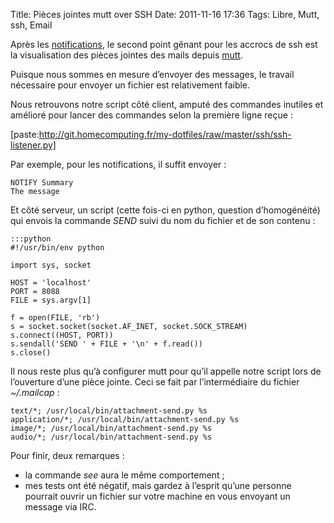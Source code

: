 Title: Pièces jointes mutt over SSH
Date: 2011-11-16 17:36
Tags: Libre, Mutt, ssh, Email

Après les [notifications](/content/notification-irssi-over-ssh), le second point
gênant pour les accrocs de ssh est la visualisation des pièces jointes des mails
depuis [mutt](http://www.mutt.org/).

Puisque nous sommes en mesure d’envoyer des messages, le travail nécessaire pour
envoyer un fichier est relativement faible.

Nous retrouvons notre script côté client, amputé des commandes inutiles et
amélioré pour lancer des commandes selon la première ligne reçue :

[paste:http://git.homecomputing.fr/my-dotfiles/raw/master/ssh/ssh-listener.py]

Par exemple, pour les notifications, il suffit envoyer :

    NOTIFY Summary
    The message

Et côté serveur, un script (cette fois-ci en python, question d’homogénéité) qui
envois la commande *SEND* suivi du nom du fichier et de son contenu :

    :::python
    #!/usr/bin/env python

    import sys, socket

    HOST = 'localhost'
    PORT = 8088
    FILE = sys.argv[1]

    f = open(FILE, 'rb')
    s = socket.socket(socket.AF_INET, socket.SOCK_STREAM)
    s.connect((HOST, PORT))
    s.sendall('SEND ' + FILE + '\n' + f.read())
    s.close()

Il nous reste plus qu’à configurer mutt pour qu’il appelle notre script lors de
l’ouverture d’une pièce jointe. Ceci se fait par l’intermédiaire du fichier
*~/.mailcap* :

    text/*; /usr/local/bin/attachment-send.py %s
    application/*; /usr/local/bin/attachment-send.py %s
    image/*; /usr/local/bin/attachment-send.py %s
    audio/*; /usr/local/bin/attachment-send.py %s

Pour finir, deux remarques :

  * la commande *see* aura le même comportement ;
  * mes tests ont été négatif, mais gardez à l’esprit qu’une personne pourrait
    ouvrir un fichier sur votre machine en vous envoyant un message via IRC.
